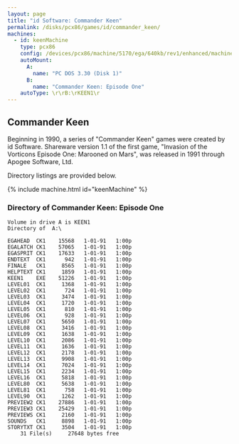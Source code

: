 ```yaml
---
layout: page
title: "id Software: Commander Keen"
permalink: /disks/pcx86/games/id/commander_keen/
machines:
  - id: keenMachine
    type: pcx86
    config: /devices/pcx86/machine/5170/ega/640kb/rev1/enhanced/machine.xml
    autoMount:
      A:
        name: "PC DOS 3.30 (Disk 1)"
      B:
        name: "Commander Keen: Episode One"
    autoType: \r\rB:\rKEEN1\r
---
```


Commander Keen
--------------

Beginning in 1990, a series of "Commander Keen" games were created by id Software.  Shareware version 1.1 of the first game,
"Invasion of the Vorticons Episode One: Marooned on Mars", was released in 1991 through Apogee Software, Ltd.

Directory listings are provided below.

{% include machine.html id="keenMachine" %}

### Directory of Commander Keen: Episode One

    Volume in drive A is KEEN1
    Directory of  A:\

    EGAHEAD  CK1    15568   1-01-91   1:00p
    EGALATCH CK1    57065   1-01-91   1:00p
    EGASPRIT CK1    17633   1-01-91   1:00p
    ENDTEXT  CK1      942   1-01-91   1:00p
    FINALE   CK1     8565   1-01-91   1:00p
    HELPTEXT CK1     1859   1-01-91   1:00p
    KEEN1    EXE    51226   1-01-91   1:00p
    LEVEL01  CK1     1368   1-01-91   1:00p
    LEVEL02  CK1      724   1-01-91   1:00p
    LEVEL03  CK1     3474   1-01-91   1:00p
    LEVEL04  CK1     1720   1-01-91   1:00p
    LEVEL05  CK1      810   1-01-91   1:00p
    LEVEL06  CK1      928   1-01-91   1:00p
    LEVEL07  CK1     5650   1-01-91   1:00p
    LEVEL08  CK1     3416   1-01-91   1:00p
    LEVEL09  CK1     1638   1-01-91   1:00p
    LEVEL10  CK1     2086   1-01-91   1:00p
    LEVEL11  CK1     1636   1-01-91   1:00p
    LEVEL12  CK1     2178   1-01-91   1:00p
    LEVEL13  CK1     9908   1-01-91   1:00p
    LEVEL14  CK1     7024   1-01-91   1:00p
    LEVEL15  CK1     2234   1-01-91   1:00p
    LEVEL16  CK1     5818   1-01-91   1:00p
    LEVEL80  CK1     5638   1-01-91   1:00p
    LEVEL81  CK1      758   1-01-91   1:00p
    LEVEL90  CK1     1262   1-01-91   1:00p
    PREVIEW2 CK1    27886   1-01-91   1:00p
    PREVIEW3 CK1    25429   1-01-91   1:00p
    PREVIEWS CK1     2160   1-01-91   1:00p
    SOUNDS   CK1     8898   1-01-91   1:00p
    STORYTXT CK1     3504   1-01-91   1:00p
        31 File(s)     27648 bytes free
